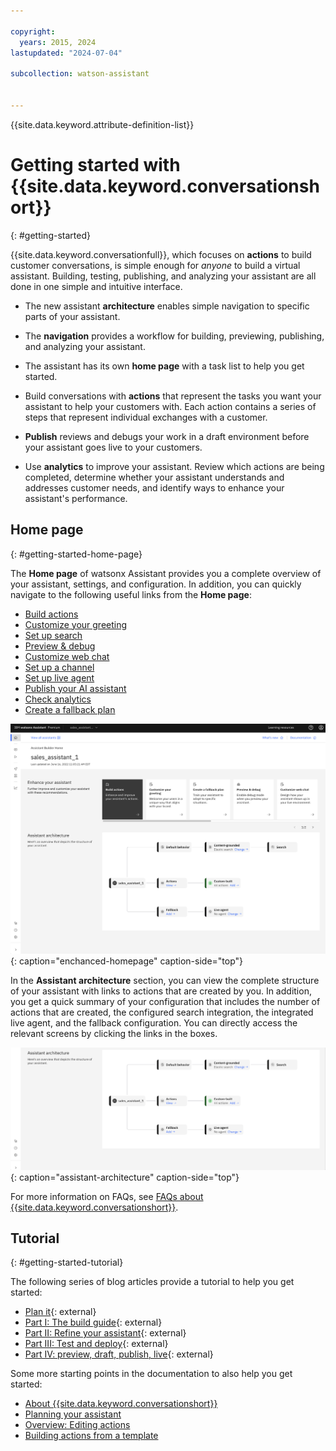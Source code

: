 ```yaml
---

copyright:
  years: 2015, 2024
lastupdated: "2024-07-04"

subcollection: watson-assistant


---
```


{{site.data.keyword.attribute-definition-list}}

# Getting started with {{site.data.keyword.conversationshort}}
{: #getting-started}

{{site.data.keyword.conversationfull}}, which focuses on **actions** to build customer conversations, is simple enough for *anyone* to build a virtual assistant. Building, testing, publishing, and analyzing your assistant are all done in one simple and intuitive interface.

- The new assistant **architecture** enables simple navigation to specific parts of your assistant.

- The **navigation** provides a workflow for building, previewing, publishing, and analyzing your assistant. 

- The assistant has its own **home page** with a task list to help you get started.

- Build conversations with **actions** that represent the tasks you want your assistant to help your customers with. Each action contains a series of steps that represent individual exchanges with a customer.

- **Publish** reviews and debugs your work in a draft environment before your assistant goes live to your customers.

- Use **analytics** to improve your assistant. Review which actions are being completed, determine whether your assistant understands and addresses customer needs, and identify ways to enhance your assistant's performance.

## Home page
{: #getting-started-home-page}

The **Home page** of watsonx Assistant provides you a complete overview of your assistant, settings, and configuration. In addition, you can quickly navigate to the following useful links from the **Home page**:

- [Build actions](/docs/watson-assistant?topic=watson-assistant-build-actions-overview)
- [Customize your greeting](/docs/watson-assistant?topic=watson-assistant-start-conversation)
- [Set up search](/docs/watson-assistant?topic=watson-assistant-conversational-search)
- [Preview & debug](/docs/watson-assistant?topic=watson-assistant-call-extension)
- [Customize web chat](/docs/watson-assistant?topic=watson-assistant-web-chat-config)
- [Set up a channel](/docs/watson-assistant?topic=watson-assistant-deploy-integration-add)
- [Set up live agent](/docs/watson-assistant?topic=watson-assistant-human-agent)
- [Publish your AI assistant](/docs/watson-assistant?topic=watson-assistant-publish-deploy-overview)
- [Check analytics](/docs/watson-assistant?topic=watson-assistant-analytics-overview)
- [Create a fallback plan](/docs/watson-assistant?topic=watson-assistant-dynamic-options)

![Enhanced home page](images/about-enhanced-homepage.png){: caption="enchanced-homepage" caption-side="top"}

In the **Assistant architecture** section, you can view the complete structure of your assistant with links to actions that are created by you. In addition, you get a quick summary of your configuration that includes the number of actions that are created, the configured search integration, the integrated live agent, and the fallback configuration. You can directly access the relevant screens by clicking the links in the boxes.

![Assistant architecture](images/about-assistant-architecture.png){: caption="assistant-architecture" caption-side="top"}

For more information on FAQs, see [FAQs about {{site.data.keyword.conversationshort}}](/docs/watson-assistant?topic=watson-assistant-watson-assistant-faqs#faqs-new-experience).

## Tutorial
{: #getting-started-tutorial}

The following series of blog articles provide a tutorial to help you get started:

- [Plan it](https://www.ibm.com/blog/getting-started-with-the-new-watson-assistant-plan-it/?c=Watson%20Assistant){: external}
- [Part I: The build guide](https://www.ibm.com/blog/getting-started-with-the-new-watson-assistant-part-i-the-build-guide/?c=Watson%20Assistant){: external}
- [Part II: Refine your assistant](https://www.ibm.com/blog/getting-started-with-the-new-watson-assistant-part-ii-refine-your-assistant/?c=Watson%20Assistant){: external}
- [Part III: Test and deploy](https://www.ibm.com/blog/getting-started-with-the-new-watson-assistant-part-iii-test-and-deploy/?c=Watson%20Assistant){: external}
- [Part IV: preview, draft, publish, live](https://www.ibm.com/blog/getting-started-with-the-new-watson-assistant-part-iv-preview-draft-publish-live/?c=Watson%20Assistant){: external}

Some more starting points in the documentation to also help you get started:
- [About {{site.data.keyword.conversationshort}}](/docs/watson-assistant?topic=watson-assistant-about)
- [Planning your assistant](/docs/watson-assistant?topic=watson-assistant-plan-assistant)
- [Overview: Editing actions](/docs/watson-assistant?topic=watson-assistant-build-actions-overview)
- [Building actions from a template](/docs/watson-assistant?topic=watson-assistant-actions-templates)

